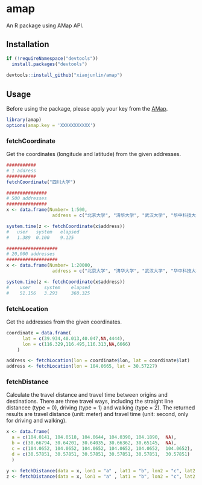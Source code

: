 # amap
An R package using AMap API.

## Installation

```R
if (!requireNamespace("devtools"))
  install.packages("devtools")
  
devtools::install_github("xiaojunlin/amap") 
```

## Usage

Before using the package, please apply your key from the [AMap](https://lbs.amap.com/api/webservice/guide/create-project/get-key).

```R
library(amap)
options(amap.key = 'XXXXXXXXXXX')
```

### fetchCoordinate
Get the coordinates (longitude and latitude) from the given addresses.

```R
###########
# 1 address
###########
fetchCoordinate("四川大学")

###############
# 500 addresses
###############
x <- data.frame(Number= 1:500,
                 address = c("北京大学", "清华大学", "武汉大学", "华中科技大学", "南京大学", "中山大学", "四川大学", "中国科学技术大学", "哈尔滨工业大学", "复旦大学"))

system.time(z <- fetchCoordinate(x$address))
#   user   system   elapsed                                                                                                         
#   1.389  0.100    9.125  

###################
# 20,000 addresses
###################
x <- data.frame(Number= 1:20000,
                 address = c("北京大学", "清华大学", "武汉大学", "华中科技大学", "南京大学", "中山大学", "四川大学", "中国科学技术大学", "哈尔滨工业大学", "复旦大学"))

system.time(z <- fetchCoordinate(x$address))
#    user     system    elapsed                                         
#    51.156   3.293     360.325 
```

### fetchLocation
Get the addresses from the given coordinates.

```R
coordinate = data.frame(
      lat = c(39.934,40.013,40.047,NA,4444),
      lon = c(116.329,116.495,116.313,NA,6666)
    )

address <- fetchLocation(lon = coordinate$lon, lat = coordinate$lat)
address <- fetchLocation(lon = 104.0665, lat = 30.57227)
```

### fetchDistance
Calculate the travel distance and travel time between origins and destinations. There are three travel ways, including the straight line distancee (type = 0), driving (type = 1) and walking (type = 2). The returned results are travel distance (unit: meter) and travel time (unit: second, only for driving and walking).

```R
x <- data.frame(
  a = c(104.0141, 104.0518, 104.0644, 104.0390, 104.1890,  NA),
  b = c(30.66794, 30.64201, 30.64035, 30.66362, 30.65145,  NA),
  c = c(104.0652, 104.0652, 104.0652, 104.0652, 104.0652,  104.0652),
  d = c(30.57851, 30.57851, 30.57851, 30.57851, 30.57851,  30.57851)
  )

y <- fetchDistance(data = x, lon1 = "a" , lat1 = "b", lon2 = "c", lat2 ="d", type = 0)
z <- fetchDistance(data = x, lon1 = "a" , lat1 = "b", lon2 = "c", lat2 ="d", type = 1)
```
